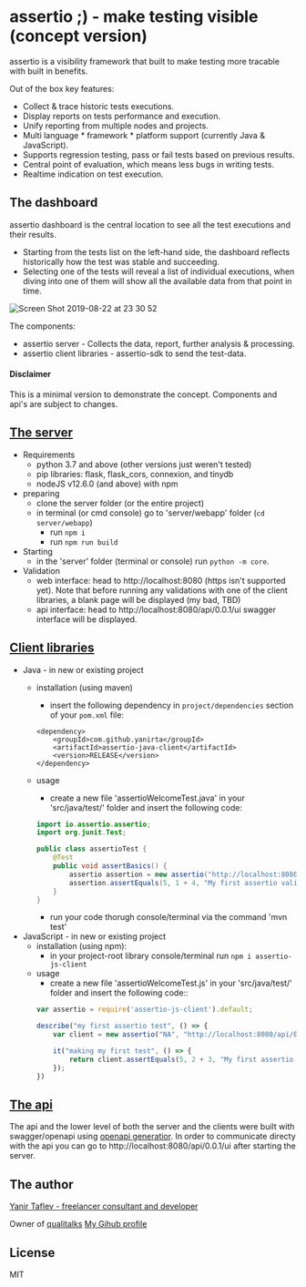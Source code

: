 # assertio ;) - make testing visible (concept version)
assertio is a visibility framework that built to make testing more tracable with built in benefits.

Out of the box key features:
- Collect & trace historic tests executions.
- Display reports on tests performance and execution.
- Unify reporting from multiple nodes and projects.
- Multi language * framework * platform support (currently Java & JavaScript).
- Supports regression testing, pass or fail tests based on previous results.
- Central point of evaluation, which means less bugs in writing tests.
- Realtime indication on test execution.

## __The dashboard__
assertio dashboard is the central location to see all the test executions and their results.
- Starting from the tests list on the left-hand side, the dashboard reflects historically how the test was stable and succeeding.
- Selecting one of the tests will reveal a list of individual executions, when diving into one of them will show all the available data from that point in time.
<img width="auto" alt="Screen Shot 2019-08-22 at 23 30 52" src="https://user-images.githubusercontent.com/6667420/63547716-67fbbb00-c535-11e9-8cff-32d3739c8076.png">

The components:
- assertio server - Collects the data, report, further analysis & processing.
- assertio client libraries - assertio-sdk to send the test-data.

#### Disclaimer
This is a minimal version to demonstrate the concept.
Components and api's are subject to changes.

## [__The server__](./server)
- Requirements
  - python 3.7 and above (other versions just weren't tested)
  - pip libraries: flask, flask_cors, connexion, and tinydb
  - nodeJS v12.6.0 (and above) with npm
- preparing
  - clone the server folder (or the entire project)
  - in terminal (or cmd console) go to 'server/webapp' folder (`cd server/webapp`)
    - run `npm i`
    - run `npm run build`
- Starting
  - in the 'server' folder (terminal or console) run `python -m core`.
-  Validation
   - web interface: head to http://localhost:8080 (https isn't supported yet).
  Note that before running any validations with one of the client libraries, a blank page will be displayed (my bad, TBD)
   - api interface: head to http://localhost:8080/api/0.0.1/ui swagger interface will be displayed.



## [__Client libraries__](./clients)
- Java - in new or existing project
  - installation (using maven)
    - insert the following dependency in `project/dependencies` section of your `pom.xml` file:
    ```
    <dependency>
        <groupId>com.github.yanirta</groupId>
        <artifactId>assertio-java-client</artifactId>
        <version>RELEASE</version>
    </dependency>
    ```

  - usage 
    - create a new file 'assertioWelcomeTest.java' in your 'src/java/test/' folder and insert the following code:
    ```java
    import io.assertio.assertio;
    import org.junit.Test;

    public class assertioTest {
        @Test
        public void assertBasics() {
            assertio assertion = new assertio("http://localhost:8080/api/0.0.1", "NA");
            assertion.assertEquals(5, 1 + 4, "My first assertio validation test");
        }
    }
    ```
    - run your code thorugh console/terminal via the command 'mvn test'
- JavaScript - in new or existing project
  - installation (using npm):
    - in your project-root library console/terminal run `npm i assertio-js-client`
  - usage
    - create a new file 'assertioWelcomeTest.js' in your 'src/java/test/' folder and insert the following code::
    ```JavaScript
    var assertio = require('assertio-js-client').default;

    describe("my first assertio test", () => {
        var client = new assertio("NA", "http://localhost:8080/api/0.0.1");

        it("making my first test", () => {
            return client.assertEquals(5, 2 + 3, "My first assertio validation");
        });
    })
    ```

## [__The api__](./api)
The api and the lower level of both the server and the clients were built with swagger/openapi using
[openapi generatior](https://github.com/OpenAPITools/openapi-generator).
In order to communicate directy with the api you can go to http://localhost:8080/api/0.0.1/ui after starting the server.

## The author

<script type="text/javascript" src="https://platform.linkedin.com/badges/js/profile.js" async defer></script>
<div class="LI-profile-badge"  data-version="v1" data-size="medium" data-locale="en_US" data-type="horizontal" data-theme="dark" data-vanity="yanirta"><a class="LI-simple-link" href='https://il.linkedin.com/in/yanirta?trk=profile-badge'>Yanir Taflev - freelancer consultant and developer</a></div>

Owner of [qualitalks](https://qualitalks.com) 
[My Gihub profile](https://github.com/yanirta)
## License
MIT
